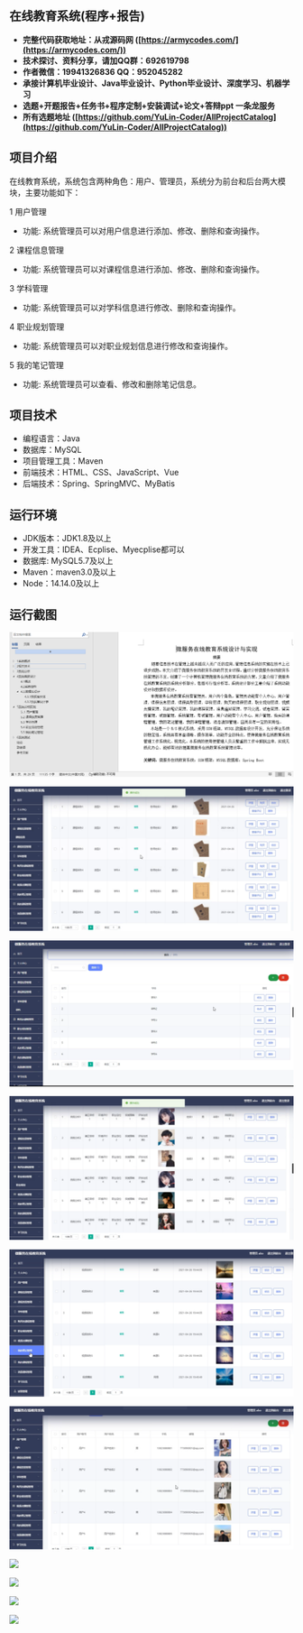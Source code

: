 ## 在线教育系统(程序+报告)

- <b>完整代码获取地址：从戎源码网 ([https://armycodes.com/](https://armycodes.com/))</b>
- <b>技术探讨、资料分享，请加QQ群：692619798</b> 
- <b>作者微信：19941326836  QQ：952045282</b> 
- <b>承接计算机毕业设计、Java毕业设计、Python毕业设计、深度学习、机器学习</b>
- <b>选题+开题报告+任务书+程序定制+安装调试+论文+答辩ppt 一条龙服务</b>
- <b>所有选题地址 ([https://github.com/YuLin-Coder/AllProjectCatalog](https://github.com/YuLin-Coder/AllProjectCatalog)) </b>

## 项目介绍
在线教育系统，系统包含两种角色：用户、管理员，系统分为前台和后台两大模块，主要功能如下：

1 用户管理
- 功能: 系统管理员可以对用户信息进行添加、修改、删除和查询操作。

2 课程信息管理
- 功能: 系统管理员可以对课程信息进行添加、修改、删除和查询操作。

3 学科管理
- 功能: 系统管理员可以对学科信息进行修改、删除和查询操作。

4 职业规划管理
- 功能: 系统管理员可以对职业规划信息进行修改和查询操作。

5 我的笔记管理
- 功能: 系统管理员可以查看、修改和删除笔记信息。

## 项目技术
- 编程语言：Java
- 数据库：MySQL
- 项目管理工具：Maven
- 前端技术：HTML、CSS、JavaScript、Vue
- 后端技术：Spring、SpringMVC、MyBatis

## 运行环境
- JDK版本：JDK1.8及以上
- 开发工具：IDEA、Ecplise、Myecplise都可以
- 数据库: MySQL5.7及以上
- Maven：maven3.0及以上
- Node：14.14.0及以上

## 运行截图
![](screenshot/1.png)

![](screenshot/2.png)

![](screenshot/3.png)

![](screenshot/4.png)

![](screenshot/5.png)

![](screenshot/6.png)

![](screenshot/7.png)

![](screenshot/8.png)

![](screenshot/9.png)

![](screenshot/10.png)
